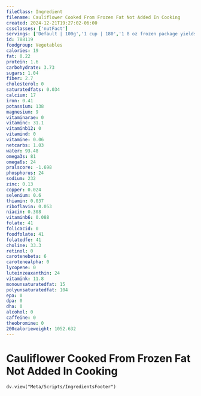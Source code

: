 ```yaml
---
fileClass: Ingredient
filename: Cauliflower Cooked From Frozen Fat Not Added In Cooking
created: 2024-12-21T19:27:02-06:00
cssclasses: ['nutFact']
servings: ['Default | 100g','1 cup | 180','1 8 oz frozen package yields | 211']
id: 788119
foodgroup: Vegetables
calories: 19
fat: 0.22
protein: 1.6
carbohydrate: 3.73
sugars: 1.04
fiber: 2.7
cholesterol: 0
saturatedfats: 0.034
calcium: 17
iron: 0.41
potassium: 138
magnesium: 9
vitaminarae: 0
vitaminc: 31.1
vitaminb12: 0
vitamind: 0
vitamine: 0.06
netcarbs: 1.03
water: 93.48
omega3s: 81
omega6s: 24
pralscore: -1.698
phosphorus: 24
sodium: 232
zinc: 0.13
copper: 0.024
selenium: 0.6
thiamin: 0.037
riboflavin: 0.053
niacin: 0.308
vitaminb6: 0.088
folate: 41
folicacid: 0
foodfolate: 41
folatedfe: 41
choline: 33.3
retinol: 0
carotenebeta: 6
carotenealpha: 0
lycopene: 0
luteinzeaxanthin: 24
vitamink: 11.8
monounsaturatedfat: 15
polyunsaturatedfat: 104
epa: 0
dpa: 0
dha: 0
alcohol: 0
caffeine: 0
theobromine: 0
200calorieweight: 1052.632
---
```


# Cauliflower Cooked From Frozen Fat Not Added In Cooking

```dataviewjs
dv.view("Meta/Scripts/IngredientsFooter")
```